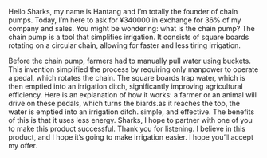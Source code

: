 Hello Sharks, my name is Hantang and I’m totally the founder of chain pumps. Today, I’m here to ask for ¥340000 in exchange for 36% of my company and sales.
You might be wondering: what is the chain pump?
The chain pump is a tool that simplifies irrigation. It consists of square boards rotating on a circular chain, allowing for faster and less tiring irrigation.
      
Before the chain pump, farmers had to manually pull water using buckets. This invention simplified the process by requiring only manpower to operate a pedal, which rotates the chain. The square boards trap water, which is then emptied into an irrigation ditch, significantly improving agricultural efficiency.
Here is an explanation of how it works:
a farmer or an animal will drive on these pedals, which turns the biards.as it reaches the top, the water is emptied into an irrigation ditch. simple, and effective. The benefits of this is that it uses less energy.
Sharks, I hope to partner with one of you to make this product successful.
Thank you for listening. I believe in this product, and I hope it’s going to make irrigation easier. I hope you’ll accept my offer.
